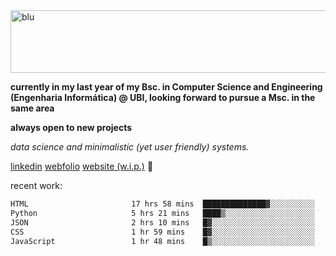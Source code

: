 
<img width="1415" height="100" alt="blu" src="https://github.com/rdsilva01/rdsilva01/assets/101207588/deb060e5-d035-4f09-b511-e3f50605b207">

**currently in my last year of my Bsc. in Computer Science and Engineering (Engenharia Informática) @ UBI, looking forward to pursue a Msc. in the same area**

**always open to new projects**

*data science and minimalistic (yet user friendly) systems.*

[linkedin](https://www.linkedin.com/in/rodrigo-silva-455b291bb/)
[webfolio](https://rdsilva01.github.io/portfolio-resume)
[website (w.i.p.)](https://rdsilva01.github.io/) 🏁

<!-- ![](https://komarev.com/ghpvc/?username=rdsilva01) -->

recent work:
<!--START_SECTION:waka-->

```txt
HTML                       17 hrs 58 mins  ██████████████▓░░░░░░░░░░   58.64 %
Python                     5 hrs 21 mins   ████▒░░░░░░░░░░░░░░░░░░░░   17.50 %
JSON                       2 hrs 10 mins   █▓░░░░░░░░░░░░░░░░░░░░░░░   07.08 %
CSS                        1 hr 59 mins    █▓░░░░░░░░░░░░░░░░░░░░░░░   06.47 %
JavaScript                 1 hr 48 mins    █▒░░░░░░░░░░░░░░░░░░░░░░░   05.88 %
```

<!--END_SECTION:waka-->

